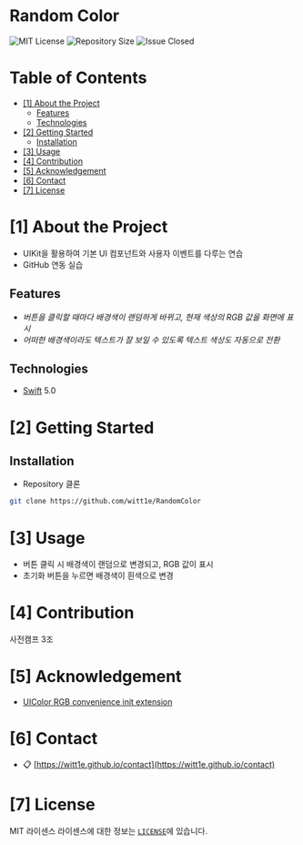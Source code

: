 # Random Color
<!--배지-->
![MIT License][license-shield] ![Repository Size][repository-size-shield] ![Issue Closed][issue-closed-shield]

<!--목차-->
# Table of Contents
- [[1] About the Project](#1-about-the-project)
  - [Features](#features)
  - [Technologies](#technologies)
- [[2] Getting Started](#2-getting-started)
  - [Installation](#installation)
- [[3] Usage](#3-usage)
- [[4] Contribution](#4-contribution)
- [[5] Acknowledgement](#5-acknowledgement)
- [[6] Contact](#6-contact)
- [[7] License](#7-license)

# [1] About the Project
- UIKit을 활용하여 기본 UI 컴포넌트와 사용자 이벤트를 다루는 연습
- GitHub 연동 실습

## Features
- *버튼을 클릭할 때마다 배경색이 랜덤하게 바뀌고, 현재 색상의 RGB 값을 화면에 표시*
- *어떠한 배경색이라도 텍스트가 잘 보일 수 있도록 텍스트 색상도 자동으로 전환*

## Technologies
- [Swift](https://www.swift.org) 5.0

# [2] Getting Started

## Installation
- Repository 클론
```bash
git clone https://github.com/witt1e/RandomColor
```

# [3] Usage
- 버튼 클릭 시 배경색이 랜덤으로 변경되고, RGB 값이 표시
- 초기화 버튼을 누르면 배경색이 흰색으로 변경

# [4] Contribution
사전캠프 3조

# [5] Acknowledgement
- [UIColor RGB convenience init extension](https://www.todaymart.com/325)

# [6] Contact
- 📋 [https://witt1e.github.io/contact](https://witt1e.github.io/contact)

# [7] License
MIT 라이센스
라이센스에 대한 정보는 [`LICENSE`][license-url]에 있습니다.

<!--Url for Badges-->
[license-shield]: https://img.shields.io/github/license/dev-ujin/readme-template?labelColor=D8D8D8&color=04B4AE
[repository-size-shield]: https://img.shields.io/github/repo-size/dev-ujin/readme-template?labelColor=D8D8D8&color=BE81F7
[issue-closed-shield]: https://img.shields.io/github/issues-closed/dev-ujin/readme-template?labelColor=D8D8D8&color=FE9A2E

<!--URLS-->
[license-url]: LICENSE.md
